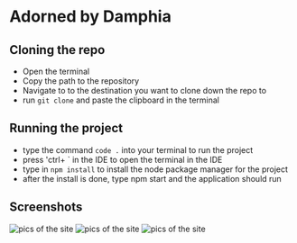 # Adorned by Damphia

## Cloning the repo

* Open the terminal
* Copy the path to the repository
* Navigate to to the destination you want to clone down the repo to
* run `git clone` and paste the clipboard in the terminal

## Running the project

* type the command `code .` into your terminal to run the project
* press 'ctrl+ ` in the IDE to open the terminal in the IDE
* type in `npm install` to install the node package manager for the project
* after the install is done, type npm start and the application should run


## Screenshots
![pics of the site](https://i.ibb.co/G5Ks77s/adorned-1.png
"Adorned")
![pics of the site](https://i.ibb.co/4MLXPCS/adorned-2.png
"Adorned")
![pics of the site](https://i.ibb.co/sV3zJ0P/adorned-3.png
"Adorned")